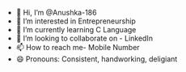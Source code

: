 - 👋 Hi, I’m @Anushka-186
- 👀 I’m interested in Entrepreneurship
- 🌱 I’m currently learning C Language
- 💞️ I’m looking to collaborate on - LinkedIn
- 📫 How to reach me- Mobile Number 
- 😄 Pronouns: Consistent, handworking, deligiant

<!---
Anushka-186/Anushka-186 is a ✨ special ✨ repository because its `README.md` (this file) appears on your GitHub profile.
You can click the Preview link to take a look at your changes.
--->
